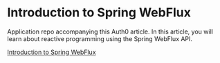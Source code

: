# Introduction to Spring WebFlux

Application repo accompanying this Auth0 article. In this article, you will learn about reactive programming using the Spring WebFlux API.

[Introduction to Spring WebFlux](https://auth0.com/blog/introduction-to-spring-webflux/)
